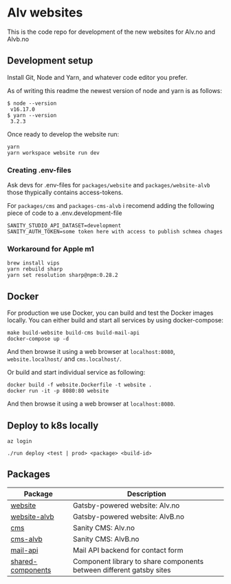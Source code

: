 # Alv websites

This is the code repo for development of the new websites for Alv.no and Alvb.no

## Development setup

Install Git, Node and Yarn, and whatever code editor you prefer.

As of writing this readme the newest version of node and yarn is as follows:

```
$ node --version
 v16.17.0
$ yarn --version
 3.2.3
```

Once ready to develop the website run:

```
yarn
yarn workspace website run dev
```
### Creating .env-files

Ask devs for .env-files for `packages/website` and `packages/website-alvb` those thypically contains access-tokens.

For `packages/cms` and `packages-cms-alvb` i recomend adding the following piece of code to a .env.development-file

```env
SANITY_STUDIO_API_DATASET=development
SANITY_AUTH_TOKEN=some token here with access to publish schmea chages
```

### Workaround for Apple m1

``` shell
brew install vips
yarn rebuild sharp
yarn set resolution sharp@npm:0.28.2
```

## Docker

For production we use Docker, you can build and test the Docker images locally.
You can either build and start all services by using docker-compose:


```
make build-website build-cms build-mail-api
docker-compose up -d
```

And then browse it using a web browser at `localhost:8080`, `website.localhost/` and `cms.localhost/`.

Or build and start individual service as following:


```
docker build -f website.Dockerfile -t website .
docker run -it -p 8080:80 website
```

And then browse it using a web browser at `localhost:8080`.

## Deploy to k8s locally

```
az login

./run deploy <test | prod> <package> <build-id>
```

## Packages

Package                       | Description
-------                       | -----------
[website](./packages/website) | Gatsby-powered website: Alv.no
[website-alvb](./packages/website-alvb) | Gatsby-powered website: AlvB.no
[cms](./packages/cms)         | Sanity CMS: Alv.no
[cms-alvb](./packages/cms-alvb)    | Sanity CMS: AlvB.no
[mail-api](./packages/mail-api) | Mail API backend for contact form
[shared-components](./packages/shared-components) | Component library to share components between different gatsby sites
